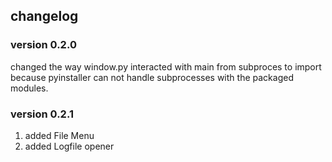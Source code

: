 ## changelog
### version 0.2.0
changed the way window.py interacted with main from subproces to import because
pyinstaller can not handle subprocesses with the packaged modules. 
### version 0.2.1
1. added File Menu
2. added Logfile opener